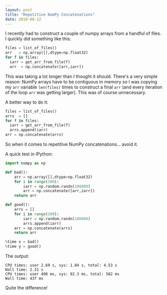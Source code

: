 ```yaml
---
layout: post
title: "Repetitive NumPy Concatenations"
date: 2018-08-12
---
```


I recently had to construct a couple of numpy arrays from a handful of
files. I quickly did something like this:

```python
files = list_of_files()
arr   = np.array([],dtype=np.float32)
for f in files:
  iarr = get_arr_from_file(f)
  arr  = np.concatenate([arr,iarr])
```

This was taking a lot longer than I thought it should. There's a very
simple reason: NumPy arrays have to be contiguous in memory so I was
copying my `arr` variable `len(files)` times to construct a final
`arr` (and every iteration of the loop `arr` was getting larger). This
was of course unnecessary.

A better way to do it:

```python
files = list_of_files()
arrs  = []
for f in files:
  iarr = get_arr_from_file(f)
  arrs.append(iarr)
arr = np.concatenate(arrs)
```

So when it comes to repetitive NumPy concatenations... avoid it.

A quick test in IPython:

```python
import numpy as np

def bad():
    arr = np.array([],dtype=np.float32)
    for i in range(100):
        iarr = np.random.randn(100000)
        arr = np.concatenate([arr,iarr])
    return arr

def good():
    arrs = []
    for i in range(100):
        iarr = np.random.randn(100000)
        arrs.append(iarr)
    arr = np.concatenate(arrs)
    return arr

%time x = bad()
%time y = good()
```

The output:

```
CPU times: user 2.69 s, sys: 1.84 s, total: 4.53 s
Wall time: 2.31 s
CPU times: user 490 ms, sys: 92.3 ms, total: 582 ms
Wall time: 437 ms
```

Quite the difference!
